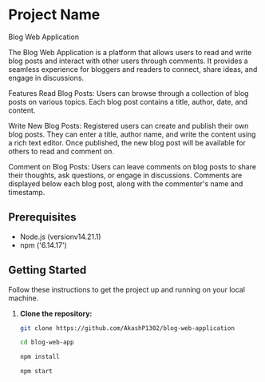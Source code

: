 # Project Name
Blog Web Application

The Blog Web Application is a platform that allows users to read and write blog posts and interact with other users through comments. It provides a seamless experience for bloggers and readers to connect, share ideas, and engage in discussions.

Features
Read Blog Posts: Users can browse through a collection of blog posts on various topics. Each blog post contains a title, author, date, and content.

Write New Blog Posts: Registered users can create and publish their own blog posts. They can enter a title, author name, and write the content using a rich text editor. Once published, the new blog post will be available for others to read and comment on.

Comment on Blog Posts: Users can leave comments on blog posts to share their thoughts, ask questions, or engage in discussions. Comments are displayed below each blog post, along with the commenter's name and timestamp.

## Prerequisites

- Node.js (versionv14.21.1)
- npm ('6.14.17')

## Getting Started

Follow these instructions to get the project up and running on your local machine.

1. **Clone the repository:**

   ```bash
   git clone https://github.com/AkashP1302/blog-web-application

   cd blog-web-app

   npm install

   npm start


